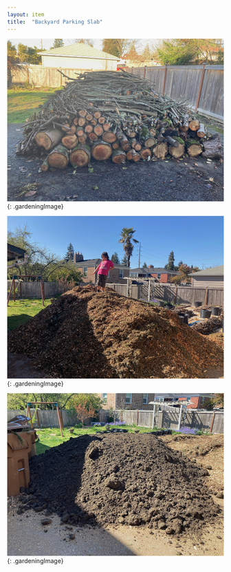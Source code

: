 ```yaml
---
layout: item
title:	"Backyard Parking Slab"
---
```


![large pile of logs](/assets/images/gardening/hugelkultur/slab01.jpeg)
{: .gardeningImage}

![huge pile of woodchips](/assets/images/gardening/hugelkultur/slab02.jpeg)
{: .gardeningImage}

![huge pile of tagro mix](/assets/images/gardening/hugelkultur/slab03.jpeg)
{: .gardeningImage}